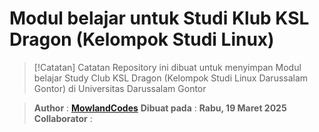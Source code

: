 # Modul belajar untuk Studi Klub KSL Dragon (Kelompok Studi Linux)


> [!Catatan] Catatan
> Repository ini dibuat untuk menyimpan Modul belajar Study Club KSL Dragon (Kelompok Studi Linux Darussalam Gontor) di Universitas Darussalam Gontor

> **Author** : [**MowlandCodes**](https://github.com/mowlandcodes)
> **Dibuat pada** : **Rabu, 19 Maret 2025**
> **Collaborator** : 

